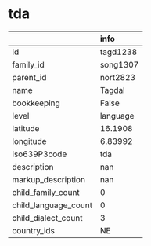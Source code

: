 # tda
|                      | info     |
|:---------------------|:---------|
| id                   | tagd1238 |
| family_id            | song1307 |
| parent_id            | nort2823 |
| name                 | Tagdal   |
| bookkeeping          | False    |
| level                | language |
| latitude             | 16.1908  |
| longitude            | 6.83992  |
| iso639P3code         | tda      |
| description          | nan      |
| markup_description   | nan      |
| child_family_count   | 0        |
| child_language_count | 0        |
| child_dialect_count  | 3        |
| country_ids          | NE       |
